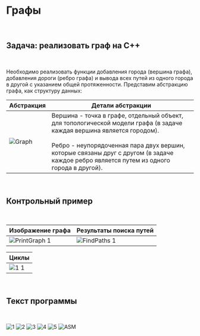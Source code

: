 <h1>Графы</h1>
<br>
<h2>Задача: реализовать граф на C++</h2>
<br>
<p>Необходимо реализовать функции добавления города (вершина графа), добавления дороги (ребро графа) и вывода всех путей из одного города в другой с указанием общей протяженности. Представим абстракцию графа, 
  как структуру данных:</p>

| Абстракция | Детали абстракции |
| ------------- | ------------- |
| ![Graph](https://github.com/rfomin2006/Graphs/assets/146825482/9d6899a8-96eb-4bf0-ada6-1f09c124ab7b) | Вершина - точка в графе, отдельный объект, для топологической модели графа (в задаче каждая вершина является городом). <br><br> Ребро - неупорядоченная пара двух вершин, которые связаны друг с другом (в задаче каждое ребро является путем из одного города в другой).|

<br>
<h2>Контрольный пример</h2>
<br>

| Изображение графа | Результаты поиска путей |
| ------------- | ------------- |
| ![PrintGraph 1](https://github.com/rfomin2006/Graphs/assets/146825482/e70ccc8f-2fe6-400d-b67a-8f7c733ffc67) | ![FindPaths 1](https://github.com/rfomin2006/Graphs/assets/146825482/cb77aaec-1d28-463c-83f2-9608e8e835f9) |

| Циклы | 
| ------------- |
| ![1 1](https://github.com/rfomin2006/Graphs/assets/146825482/c4f49266-cb23-4034-a049-f7bef2480f5e) |

<br>
<h2>Текст программы</h2>
<br>

![1](https://github.com/rfomin2006/Graphs/assets/146825482/88f79632-35c6-45a1-b46e-6af444bd6d2b) 
![2](https://github.com/rfomin2006/Graphs/assets/146825482/99ada40e-f815-4e74-b5c7-708fcdbf192a) 
![3](https://github.com/rfomin2006/Graphs/assets/146825482/8f2fa043-4823-4315-9d1c-2814de90490b) 
![4](https://github.com/rfomin2006/Graphs/assets/146825482/dd260dc4-b04f-493b-be73-64c4c760f61d) 
![5](https://github.com/rfomin2006/Graphs/assets/146825482/4ff73149-6278-488c-8115-e70885e4be2a) 
![ASM](https://github.com/rfomin2006/Graphs/assets/146825482/c98ca757-63cd-438e-b595-60fc0eb307c1) 
